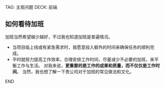 TAG: 主观问题
DECK: 前端
## 如何看待加班
加班当然希望越少越好，不过我也知道加班是普遍情况。
- 当项目临上线或有紧急需求时，我愿意投入额外的时间来确保任务的顺利完成。
- 平时就努力提高工作效率，合理安排工作时间，尽量减少不必要的加班，来平衡工作与生活。
对我来说，**更重要的是工作的成果和质量，而不仅仅是工作时间**。
当然，我也想了解一下贵公司对于加班的常见做法和文化。


END
<!--ID: 1727542779107-->
